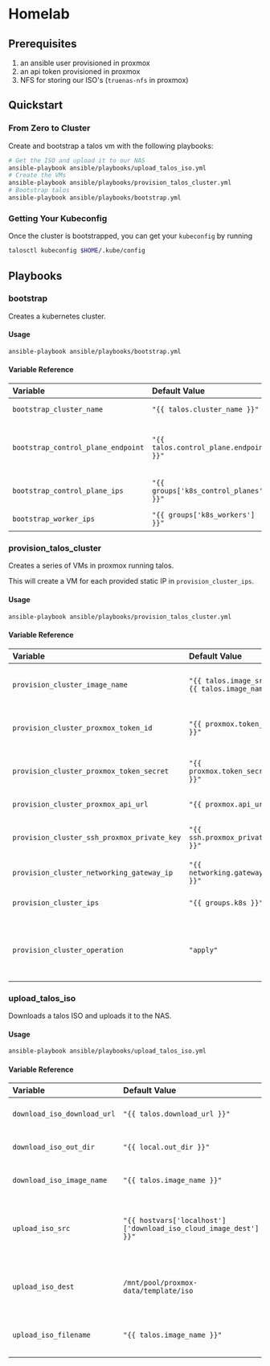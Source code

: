 # Homelab

## Prerequisites
1. an ansible user provisioned in proxmox
2. an api token provisioned in proxmox
3. NFS for storing our ISO's (`truenas-nfs` in proxmox)

## Quickstart
### From Zero to Cluster

Create and bootstrap a talos vm with the following playbooks:
```sh
# Get the ISO and upload it to our NAS
ansible-playbook ansible/playbooks/upload_talos_iso.yml
# Create the VMs
ansible-playbook ansible/playbooks/provision_talos_cluster.yml
# Bootstrap talos
ansible-playbook ansible/playbooks/bootstrap.yml
```

### Getting Your Kubeconfig

Once the cluster is bootstrapped, you can get your `kubeconfig` by running
```sh
talosctl kubeconfig $HOME/.kube/config
```

## Playbooks

### bootstrap
Creates a kubernetes cluster.

#### Usage
```sh
ansible-playbook ansible/playbooks/bootstrap.yml
```

#### Variable Reference
| Variable | Default Value | Description |
|:---------|:-------------|:-------------|
|`bootstrap_cluster_name`|`"{{ talos.cluster_name }}"`|Name for the cluster|
|`bootstrap_control_plane_endpoint`|`"{{ talos.control_plane.endpoint }}"`|Endpoint of the main initial control plane being bootstrapped|
|`bootstrap_control_plane_ips`|`"{{ groups['k8s_control_planes'] }}"`|Control Plane IPs to bootstrap|
|`bootstrap_worker_ips`|`"{{ groups['k8s_workers'] }}"`|Worker IPs to bootstrap|

### provision_talos_cluster
Creates a series of VMs in proxmox running talos. 

This will create a VM for each provided static IP in `provision_cluster_ips`.

#### Usage
```sh
ansible-playbook ansible/playbooks/provision_talos_cluster.yml
```

#### Variable Reference

| Variable | Default Value | Description |
|:---------|:-------------|:-------------|
|`provision_cluster_image_name`|`"{{ talos.image_src }}{{ talos.image_name }}"`|Image name to use when creating the VMs|
|`provision_cluster_proxmox_token_id`|`"{{ proxmox.token_id }}"`|Api token id for authenticating with proxmox|
|`provision_cluster_proxmox_token_secret`|`"{{ proxmox.token_secret }}"`|Api token secret for authenticating with proxmox|
|`provision_cluster_proxmox_api_url`|`"{{ proxmox.api_url }}"`|Proxmox api url|
|`provision_cluster_ssh_proxmox_private_key`|`"{{ ssh.proxmox_private_key }}"`|SSH Key to provide to the provisioned VMs|
|`provision_cluster_networking_gateway_ip`|`"{{ networking.gateway_ip }}"`|Gateway IP for the VMs|
|`provision_cluster_ips`|`"{{ groups.k8s }}"`|IP addresses of the VMs to create|
|`provision_cluster_operation`|`"apply"`|Whether to create or destroy the cluster. Can be `apply` or `destroy`|

### upload_talos_iso
Downloads a talos ISO and uploads it to the NAS.

#### Usage
```sh
ansible-playbook ansible/playbooks/upload_talos_iso.yml
```

#### Variable Reference

| Variable |Default Value | Description |
|:---------|:-------------|:------------|
|`download_iso_download_url`|`"{{ talos.download_url }}"`|Location to download the iso from|
|`download_iso_out_dir`|`"{{ local.out_dir }}"`|Location to download the iso to|
|`download_iso_image_name`|`"{{ talos.image_name }}"`|Name to give the image|
|`upload_iso_src`|`"{{ hostvars['localhost']['download_iso_cloud_image_dest'] }}"`|Source file to upload. Should include the absolute path|
|`upload_iso_dest`|`/mnt/pool/proxmox-data/template/iso`|Location to upload the file to on the remote host|
|`upload_iso_filename`|`"{{ talos.image_name }}"`|Filename of the file being uploaded|

